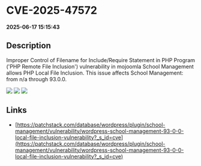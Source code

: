 # CVE-2025-47572

**2025-06-17 15:15:43**

## Description
Improper Control of Filename for Include/Require Statement in PHP Program ('PHP Remote File Inclusion') vulnerability in mojoomla School Management allows PHP Local File Inclusion. This issue affects School Management: from n/a through 93.0.0.

![](https://img.shields.io/static/v1?label=Score&message=7.5&color=red)
![](https://img.shields.io/static/v1?label=Severity&message=HIGH&color=red)
![](https://img.shields.io/static/v1?label=CWE&message=RFI&color=green)

## Links
- [https://patchstack.com/database/wordpress/plugin/school-management/vulnerability/wordpress-school-management-93-0-0-local-file-inclusion-vulnerability?_s_id=cve](https://patchstack.com/database/wordpress/plugin/school-management/vulnerability/wordpress-school-management-93-0-0-local-file-inclusion-vulnerability?_s_id=cve)
